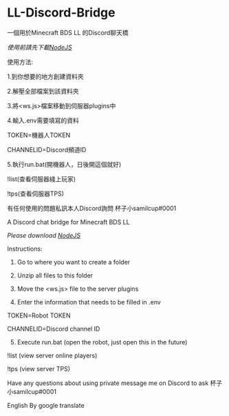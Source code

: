 # LL-Discord-Bridge
一個用於Minecraft BDS LL 的Discord聊天橋

_使用前請先下載[NodeJS](https://nodejs.org/en/ "NodeJS")_

使用方法:

1.到你想要的地方創建資料夾

2.解壓全部檔案到該資料夾

3.將<ws.js>檔案移動到伺服器plugins中

4.輸入.env需要填寫的資料

TOKEN=機器人TOKEN

CHANNELID=Discord頻道ID

5.執行run.bat(開機器人，日後開這個就好)

!list(查看伺服器綫上玩家)

!tps(查看伺服器TPS)

有任何使用的問題私訊本人Discord詢問 杯子小samilcup#0001



A Discord chat bridge for Minecraft BDS LL

_Please download [NodeJS](https://nodejs.org/en/ "NodeJS")_

Instructions:

1. Go to where you want to create a folder

2. Unzip all files to this folder

3. Move the <ws.js> file to the server plugins

4. Enter the information that needs to be filled in .env

TOKEN=Robot TOKEN

CHANNELID=Discord channel ID

5. Execute run.bat (open the robot, just open this in the future)

!list (view server online players)

!tps (view server TPS)

Have any questions about using private message me on Discord to ask 杯子小samilcup#0001

English By google translate
